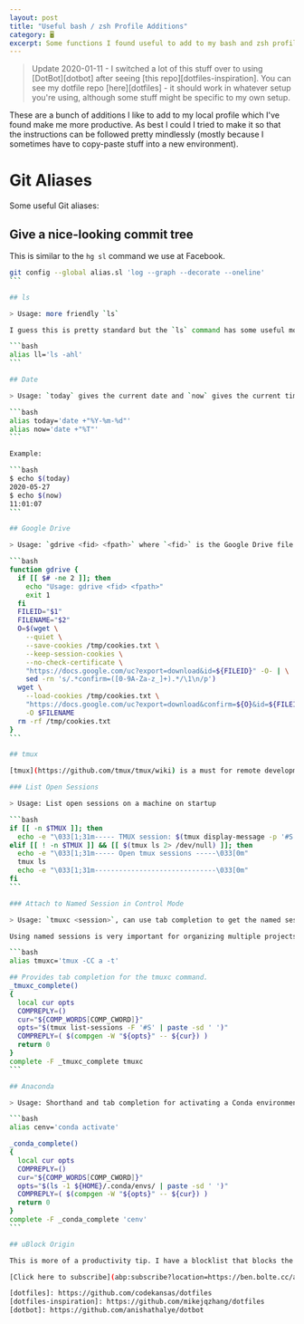 ```yaml
---
layout: post
title: "Useful bash / zsh Profile Additions"
category: 🖥️
excerpt: Some functions I found useful to add to my bash and zsh profile.
---
```


> Update 2020-01-11 - I switched a lot of this stuff over to using [DotBot][dotbot] after seeing [this repo][dotfiles-inspiration]. You can see my dotfile repo [here][dotfiles] - it should work in whatever setup you're using, although some stuff might be specific to my own setup.

These are a bunch of additions I like to add to my local profile which I've found make me more productive. As best I could I tried to make it so that the instructions can be followed pretty mindlessly (mostly because I sometimes have to copy-paste stuff into a new environment).

# Git Aliases

Some useful Git aliases:

## Give a nice-looking commit tree

This is similar to the `hg sl` command we use at Facebook.

````bash
git config --global alias.sl 'log --graph --decorate --oneline'
```

## ls

> Usage: more friendly `ls`

I guess this is pretty standard but the `ls` command has some useful modifiers.

```bash
alias ll='ls -ahl'
```

## Date

> Usage: `today` gives the current date and `now` gives the current time

```bash
alias today='date +"%Y-%m-%d"'
alias now='date +"%T"'
```

Example:

```bash
$ echo $(today)
2020-05-27
$ echo $(now)
11:01:07
```

## Google Drive

> Usage: `gdrive <fid> <fpath>` where `<fid>` is the Google Drive file identifier and `<fpath>` is the output path

```bash
function gdrive {
  if [[ $# -ne 2 ]]; then
    echo "Usage: gdrive <fid> <fpath>"
    exit 1
  fi
  FILEID="$1"
  FILENAME="$2"
  O=$(wget \
    --quiet \
    --save-cookies /tmp/cookies.txt \
    --keep-session-cookies \
    --no-check-certificate \
    "https://docs.google.com/uc?export=download&id=${FILEID}" -O- | \
    sed -rn 's/.*confirm=([0-9A-Za-z_]+).*/\1\n/p')
  wget \
    --load-cookies /tmp/cookies.txt \
    "https://docs.google.com/uc?export=download&confirm=${O}&id=${FILEID}" \
    -O $FILENAME
  rm -rf /tmp/cookies.txt
}
```

## tmux

[tmux](https://github.com/tmux/tmux/wiki) is a must for remote development. Here are some of my personal add-ons to make it work a bit better.

### List Open Sessions

> Usage: List open sessions on a machine on startup

```bash
if [[ -n $TMUX ]]; then
  echo -e "\033[1;31m----- TMUX session: $(tmux display-message -p '#S') -----\033[0m"
elif [[ ! -n $TMUX ]] && [[ $(tmux ls 2> /dev/null) ]]; then
  echo -e "\033[1;31m----- Open tmux sessions -----\033[0m"
  tmux ls
  echo -e "\033[1;31m------------------------------\033[0m"
fi
```

### Attach to Named Session in Control Mode

> Usage: `tmuxc <session>`, can use tab completion to get the named session

Using named sessions is very important for organizing multiple projects. Otherwise I found it really easy to lose track of where stuff is.

```bash
alias tmuxc='tmux -CC a -t'

## Provides tab completion for the tmuxc command.
_tmuxc_complete()
{
  local cur opts
  COMPREPLY=()
  cur="${COMP_WORDS[COMP_CWORD]}"
  opts="$(tmux list-sessions -F '#S' | paste -sd ' ')"
  COMPREPLY=( $(compgen -W "${opts}" -- ${cur}) )
  return 0
}
complete -F _tmuxc_complete tmuxc
```

## Anaconda

> Usage: Shorthand and tab completion for activating a Conda environment

```bash
alias cenv='conda activate'

_conda_complete()
{
  local cur opts
  COMPREPLY=()
  cur="${COMP_WORDS[COMP_CWORD]}"
  opts="$(ls -1 ${HOME}/.conda/envs/ | paste -sd ' ')"
  COMPREPLY=( $(compgen -W "${opts}" -- ${cur}) )
  return 0
}
complete -F _conda_complete 'cenv'
```

## uBlock Origin

This is more of a productivity tip. I have a blocklist that blocks the endless scrolling parts of some social media sites without blocking potentially informative posts.

[Click here to subscribe](abp:subscribe?location=https://ben.bolte.cc/assets/scripts/ublock_list.txt&title=Social Media Posts)

[dotfiles]: https://github.com/codekansas/dotfiles
[dotfiles-inspiration]: https://github.com/mikejqzhang/dotfiles
[dotbot]: https://github.com/anishathalye/dotbot
````
